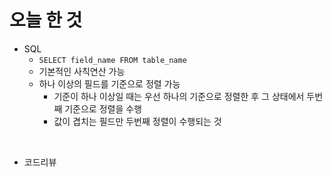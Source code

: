 # 오늘 한 것
- SQL
    - `SELECT field_name FROM table_name`
    - 기본적인 사칙연산 가능
    - 하나 이상의 필드를 기준으로 정렬 가능
        - 기준이 하나 이상일 때는 우선 하나의 기준으로 정렬한 후 그 상태에서 두번째 기준으로 정렬을 수행
        - 값이 겹치는 필드만 두번째 정렬이 수행되는 것

<br>

- 코드리뷰